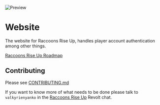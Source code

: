 ![Preview](https://user-images.githubusercontent.com/6277739/130340855-f1509868-e921-4f65-8efb-253567212a96.png)

# Website
The website for Raccoons Rise Up, handles player account authentication among other things.

[Raccoons Rise Up Roadmap](https://trello.com/b/XkhJxR2x/raccoons-rise-up)

## Contributing
Please see [CONTRIBUTING.md](https://github.com/Raccoons-Rise-Up/website/blob/main/.github/CONTRIBUTING.md)

If you want to know more of what needs to be done please talk to `valkyrienyanko` in the [Raccoons Rise Up](https://app.revolt.chat/invite/jHXEbbfq) Revolt chat.
